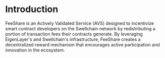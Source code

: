 # Introduction
FeeShare is an Actively Validated Service (AVS) designed to incentivize smart contract developers on the Swellchain network by redistributing a portion of transaction fees their contracts generate. By leveraging EigenLayer's and Swellchain's infrastructure, FeeShare creates a decentralized reward mechanism that encourages active participation and innovation in the ecosystem.